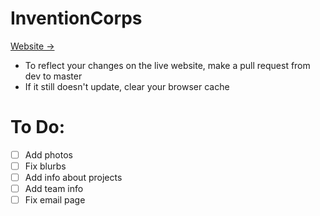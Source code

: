 # InventionCorps

[Website →](http://inventioncorps.org/)
<br>
- To reflect your changes on the live website, make a pull request from dev to master
- If it still doesn't update, clear your browser cache

# To Do: 
- [ ] Add photos
- [ ] Fix blurbs
- [ ] Add info about projects
- [ ] Add team info
- [ ] Fix email page 
